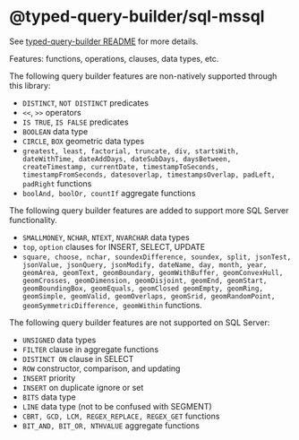 # @typed-query-builder/sql-mssql

See [typed-query-builder README](https://github.com/ClickerMonkey/typed-query-builder/blob/master/README.md) for more details.  

Features: functions, operations, clauses, data types, etc.

The following query builder features are non-natively supported through this library:
- `DISTINCT`, `NOT DISTINCT` predicates
- `<<`, `>>` operators
- `IS TRUE`, `IS FALSE` predicates
- `BOOLEAN` data type
- `CIRCLE`, `BOX` geometric data types
- `greatest, least, factorial, truncate, div, startsWith, dateWithTime, dateAddDays, dateSubDays, daysBetween, createTimestamp, currentDate, timestampToSeconds, timestampFromSeconds, datesoverlap, timestampsOverlap, padLeft, padRight` functions
- `boolAnd, boolOr, countIf` aggregate functions

The following query builder features are added to support more SQL Server functionality.
- `SMALLMONEY`, `NCHAR`, `NTEXT`, `NVARCHAR` data types
- `top`, `option` clauses for INSERT, SELECT, UPDATE
- `square, choose, nchar, soundexDifference, soundex, split, jsonTest, jsonValue, jsonQuery, jsonModify, dateName, day, month, year, geomArea, geomText, geomBoundary, geomWithBuffer, geomConvexHull, geomCrosses, geomDimension, geomDisjoint, geomEnd, geomStart, geomBoundingBox, geomEquals, geomClosed geomEmpty, geomRing, geomSimple, geomValid, geomOverlaps, geomSrid, geomRandomPoint, geomSymmetricDifference, geomWithin` functions.

The following query builder features are not supported on SQL Server:
- `UNSIGNED` data types
- `FILTER` clause in aggregate functions
- `DISTINCT ON` clause in SELECT
- `ROW` constructor, comparison, and updating
- `INSERT` priority
- `INSERT` on duplicate ignore or set
- `BITS` data type
- `LINE` data type (not to be confused with SEGMENT)
- `CBRT, GCD, LCM, REGEX_REPLACE, REGEX_GET` functions
- `BIT_AND, BIT_OR, NTHVALUE` aggregate functions